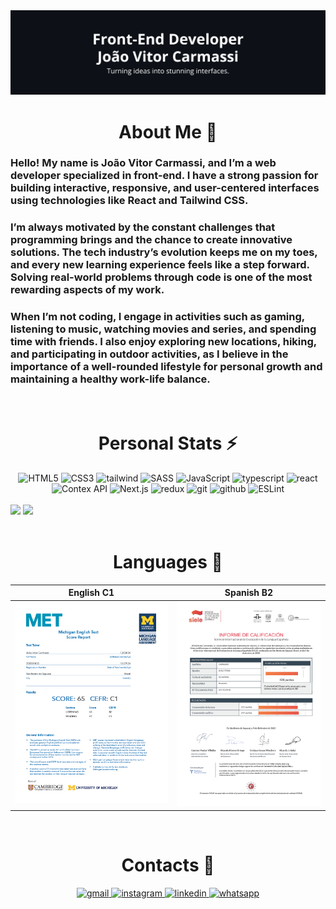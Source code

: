 <div>
  <img
    alt="banner perfil"
    src="./public/banner.webp"
  />
</div>

<div>
  <h1 align="center">About Me 👤</h1>
  <h3>
    Hello! My name is João Vitor Carmassi, and I’m a web developer specialized in front-end. I have a strong passion for building interactive, responsive, and user-centered interfaces using technologies like React and Tailwind CSS.
  </h3>
  <h3>
    I’m always motivated by the constant challenges that programming brings and the chance to create innovative solutions. The tech industry’s evolution keeps me on my toes, and every new learning experience feels like a step forward. Solving real-world problems through code is one of the most rewarding aspects of my work.
  </h3>
  <h3>
    When I’m not coding, I engage in activities such as gaming, listening to music, watching movies and series, and spending time with friends. I also enjoy exploring new locations, hiking, and participating in outdoor activities, as I believe in the importance of a well-rounded lifestyle for personal growth and maintaining a healthy work-life balance.
  </h3>
</div>

<br>

<div align="center">
  <h1>Personal Stats ⚡</h1>
  <img src="https://img.shields.io/badge/HTML5-E34F26?style=for-the-badge&logo=html5&logoColor=ffffff" alt="HTML5" loading="lazy" />
  <img src="https://img.shields.io/badge/CSS3-663399?style=for-the-badge&logo=css&logoColor=ffffff" alt="CSS3" loading="lazy" />
  <img src="https://img.shields.io/badge/tailwind-06B6D4?style=for-the-badge&logo=tailwindcss&logoColor=ffffff" alt="tailwind" loading="lazy" />
  <img src="https://img.shields.io/badge/SASS-CC6699?style=for-the-badge&logo=sass&logoColor=ffffff" alt="SASS" loading="lazy" />
  <img src="https://img.shields.io/badge/JavaScript-F7DF1E?style=for-the-badge&logo=javascript&logoColor=000000" alt="JavaScript" loading="lazy" />
  <img src="https://img.shields.io/badge/typescript-3178C6?style=for-the-badge&logo=typescript&logoColor=ffffff" alt="typescript" loading="lazy" />
  <img src="https://img.shields.io/badge/react-61DAFB?style=for-the-badge&logo=react&logoColor=000000" alt="react" loading="lazy" />
  <img src="https://img.shields.io/badge/Contex API-61DAFB?style=for-the-badge&logo=react&logoColor=000000" alt="Contex API" loading="lazy" />
  <img src="https://img.shields.io/badge/Next.js-000000?style=for-the-badge&logo=nextdotjs&logoColor=ffffff" alt="Next.js" loading="lazy" />
  <img src="https://img.shields.io/badge/redux-764ABC?style=for-the-badge&logo=redux&logoColor=ffffff" alt="redux" loading="lazy" />
  <img src="https://img.shields.io/badge/git-F05032?style=for-the-badge&logo=git&logoColor=ffffff" alt="git" loading="lazy" />
  <img src="https://img.shields.io/badge/github-181717?style=for-the-badge&logo=github&logoColor=ffffff" alt="github" loading="lazy" />
  <img src="https://img.shields.io/badge/ESLint-4B32C3?style=for-the-badge&logo=ESLint&logoColor=ffffff" alt="ESLint" loading="lazy" />
</div>
  
<br />
  
<div>
  <img
    width="40%"
    src="https://github-readme-stats.vercel.app/api/top-langs/?username=joao-carmassi&title_color=a855f7&icon_color=a855f7&text_color=ffffff&bg_color=0d1117&show_icons=true&layout=donut"
  />
  <img
    width="59%"
    src="https://github-readme-stats.vercel.app/api?username=joao-carmassi&title_color=a855f7&icon_color=a855f7&text_color=ffffff&bg_color=0d1117&show_icons=true"
  />
  <img
    src="https://github-readme-activity-graph.vercel.app/graph?username=joao-carmassi&bg_color=0d1117&color=ffffff&line=ffffff&point=a855f7&area=true&hide_border=true"
    alt
  />
</div>

<br>

<div>
  <h1 align="center">Languages 📓</h1>
  <table>
    <thead>
      <tr>
        <th>English C1</th>
        <th>Spanish B2</th>
      </tr>
    </thead>
    <tbody>
      <tr>
        <td>
          <img src='./public/certificadoIngles.webp'/>
        </td>
        <td>
          <img src='./public/certificadoEspanhol.webp'/>
        </td>
      </tr>
    </tbody>
  </table>
</div>

<br>

<div align="center">
  <h1>Contacts 📱</h1>
  <a href="mailto:joaovitorcarmassi@gmail.com">
    <img
      loading="lazy"
      src="https://img.shields.io/badge/Gmail-D14836?style=for-the-badge&logo=gmail&logoColor=white"
      alt="gmail"
      target="_blank"
    />
  </a>
  <a href="https://www.instagram.com/joao_carmassi/" target="_blank">
    <img
      loading="lazy"
      src="https://img.shields.io/badge/-Instagram-%23E4405F?style=for-the-badge&logo=instagram&logoColor=white"
      alt="instagram"
      target="_blank"
    />
  </a>
  <a href="https://www.linkedin.com/in/joão-carmassi/" target="_blank">
    <img
      loading="lazy"
      src="https://img.shields.io/badge/-LinkedIn-%230077B5?style=for-the-badge&logo=linkedin&logoColor=white"
      alt="linkedin"
      target="_blank"
    />
  </a>
  <a href="https://wa.me/12996661778">
    <img
      src="https://img.shields.io/badge/WhatsApp-25D366?style=for-the-badge&logo=whatsapp&logoColor=white"
      target="_blank"
      alt="whatsapp"
    />
  </a>
</div>
